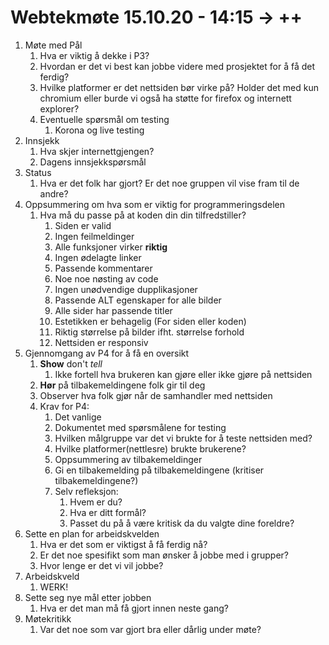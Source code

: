 # Webtekmøte 15.10.20 - 14:15 -> ++

1. Møte med Pål
    1. Hva er viktig å dekke i P3?
    2. Hvordan er det vi best kan jobbe videre med prosjektet for å få det ferdig?
    4. Hvilke platformer er det nettsiden bør virke på? Holder det med kun chromium eller burde vi også ha støtte for firefox og internett explorer?
    5. Eventuelle spørsmål om testing
       1. Korona og live testing
2. Innsjekk
   1. Hva skjer internettgjengen?
   2. Dagens innsjekkspørsmål
3. Status
   1. Hva er det folk har gjort? Er det noe gruppen vil vise fram til de andre?
4. Oppsummering om hva som er viktig for programmeringsdelen
   1. Hva må du passe på at koden din din tilfredstiller?
      1. Siden er valid
      2. Ingen feilmeldinger
      3. Alle funksjoner virker **riktig**
      4. Ingen ødelagte linker
      5. Passende kommentarer
      6. Noe noe nøsting av code
      7. Ingen unødvendige dupplikasjoner
      8. Passende ALT egenskaper for alle bilder
      9. Alle sider har passende titler
      10. Estetikken er behagelig (For siden eller koden)
      11. Riktig størrelse på bilder ifht. størrelse forhold
      12. Nettsiden er responsiv
5. Gjennomgang av P4 for å få en oversikt
   1. **Show** don't *tell*
      1. Ikke fortell hva brukeren kan gjøre eller ikke gjøre på nettsiden
   2. **Hør** på tilbakemeldingene folk gir til deg
   3. Observer hva folk gjør når de samhandler med nettsiden
   4. Krav for P4:
      1. Det vanlige
      2. Dokumentet med spørsmålene for testing
      3. Hvilken målgruppe var det vi brukte for å teste nettsiden med?
      4. Hvilke platformer(nettlesre) brukte brukerene?
      5. Oppsummering av tilbakemeldinger
      6. Gi en tilbakemelding på tilbakemeldingene (kritiser tilbakemeldingene?)
      7. Selv refleksjon:
         1. Hvem er du?
         2. Hva er ditt formål?
         3. Passet du på å være kritisk da du valgte dine foreldre?
6. Sette en plan for arbeidskvelden
   1. Hva er det som er viktigst å få ferdig nå?
   2. Er det noe spesifikt som man ønsker å jobbe med i grupper?
   3. Hvor lenge er det vi vil jobbe?
7. Arbeidskveld
   1. WERK!
8. Sette seg nye mål etter jobben
   1. Hva er det man må få gjort innen neste gang?
9.  Møtekritikk
    1.  Var det noe som var gjort bra eller dårlig under møte?